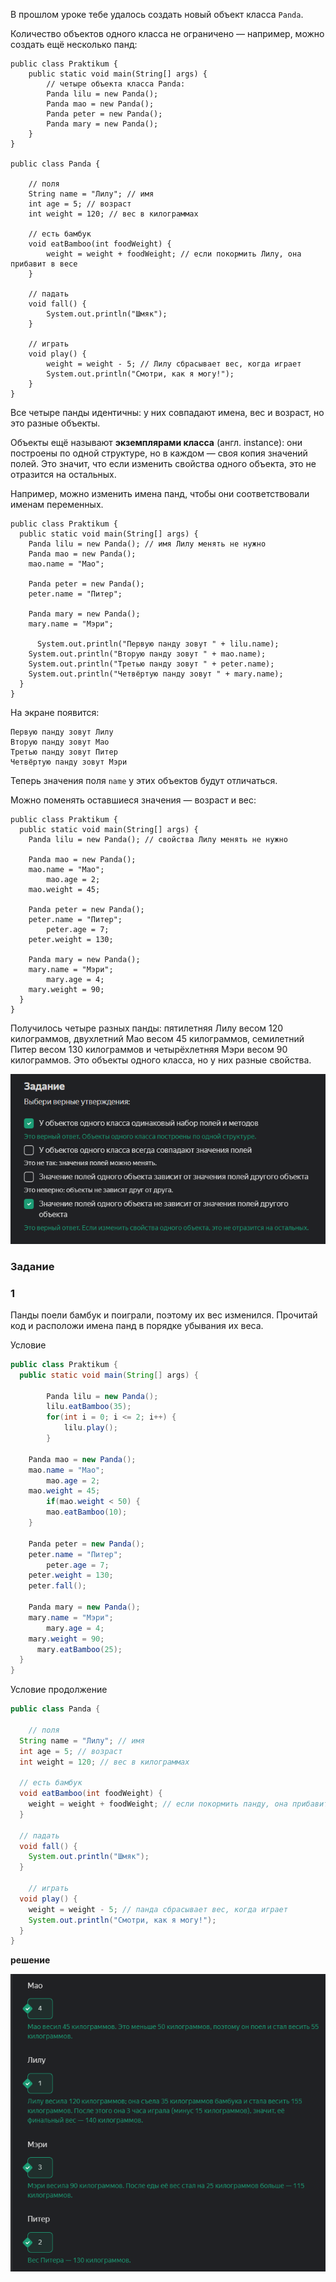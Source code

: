 В прошлом уроке тебе удалось создать новый объект класса `Panda`.

Количество объектов одного класса не ограничено — например, можно создать ещё несколько панд:

```
public class Praktikum {
    public static void main(String[] args) {
        // четыре объекта класса Panda:
        Panda lilu = new Panda();
        Panda mao = new Panda(); 
        Panda peter = new Panda();
        Panda mary = new Panda(); 
    }
}

public class Panda {

    // поля
    String name = "Лилу"; // имя
    int age = 5; // возраст
    int weight = 120; // вес в килограммах

    // есть бамбук
    void eatBamboo(int foodWeight) { 
        weight = weight + foodWeight; // если покормить Лилу, она прибавит в весе
    } 

    // падать
    void fall() {
        System.out.println("Шмяк");
    }

    // играть
    void play() { 
        weight = weight - 5; // Лилу сбрасывает вес, когда играет
        System.out.println("Смотри, как я могу!");
    }
} 
```

Все четыре панды идентичны: у них совпадают имена, вес и возраст, но это разные объекты.

Объекты ещё называют **экземплярами класса** (англ. instance): они построены по одной структуре, но в каждом — своя копия значений полей. Это значит, что если изменить свойства одного объекта, это не отразится на остальных.

Например, можно изменить имена панд, чтобы они соответствовали именам переменных.

```
public class Praktikum {
  public static void main(String[] args) {
    Panda lilu = new Panda(); // имя Лилу менять не нужно   
    Panda mao = new Panda();
    mao.name = "Мао";

    Panda peter = new Panda();
    peter.name = "Питер";

    Panda mary = new Panda();  
    mary.name = "Мэри";
        
      System.out.println("Первую панду зовут " + lilu.name);
    System.out.println("Вторую панду зовут " + mao.name);
    System.out.println("Третью панду зовут " + peter.name);
    System.out.println("Четвёртую панду зовут " + mary.name);
  }
} 
```

На экране появится:

```
Первую панду зовут Лилу
Вторую панду зовут Мао
Третью панду зовут Питер
Четвёртую панду зовут Мэри 
```

Теперь значения поля `name` у этих объектов будут отличаться.

Можно поменять оставшиеся значения — возраст и вес:

```
public class Praktikum {
  public static void main(String[] args) {
    Panda lilu = new Panda(); // свойства Лилу менять не нужно

    Panda mao = new Panda();
    mao.name = "Мао";
        mao.age = 2;
    mao.weight = 45;

    Panda peter = new Panda();
    peter.name = "Питер";
        peter.age = 7;
    peter.weight = 130;

    Panda mary = new Panda();  
    mary.name = "Мэри";
        mary.age = 4; 
    mary.weight = 90;
  }
} 
```

Получилось четыре разных панды: пятилетняя Лилу весом 120 килограммов, двухлетний Мао весом 45 килограммов, семилетний Питер весом 130 килограммов и четырёхлетняя Мэри весом 90 килограммов. Это объекты одного класса, но у них разные свойства.

![img_3.png](img%2Fimg_3.png)

### Задание
### 1

Панды поели бамбук и поиграли, поэтому их вес изменился. Прочитай код и расположи имена панд в порядке убывания их веса.

Условие
```java
public class Praktikum {
  public static void main(String[] args) {

        Panda lilu = new Panda();
        lilu.eatBamboo(35);
        for(int i = 0; i <= 2; i++) {
            lilu.play();
        }        

    Panda mao = new Panda();
    mao.name = "Мао";
        mao.age = 2;
    mao.weight = 45;
        if(mao.weight < 50) {
        mao.eatBamboo(10);
    }

    Panda peter = new Panda();
    peter.name = "Питер";
        peter.age = 7;
    peter.weight = 130;
    peter.fall();

    Panda mary = new Panda();  
    mary.name = "Мэри";
        mary.age = 4; 
    mary.weight = 90;
      mary.eatBamboo(25);
  }
}
```

Условие продолжение
```java
public class Panda {

    // поля
  String name = "Лилу"; // имя
  int age = 5; // возраст
  int weight = 120; // вес в килограммах

  // есть бамбук
  void eatBamboo(int foodWeight) { 
    weight = weight + foodWeight; // если покормить панду, она прибавит в весе
  } 

  // падать
  void fall() {
    System.out.println("Шмяк");
  }

    // играть
  void play() { 
    weight = weight - 5; // панда сбрасывает вес, когда играет
    System.out.println("Смотри, как я могу!");
  }
} 
```

**решение**

![img_4.png](img%2Fimg_4.png)